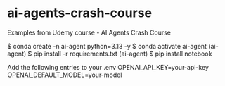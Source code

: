 # ai-agents-crash-course
Examples from Udemy course - AI Agents Crash Course

$ conda create -n ai-agent python=3.13 -y
$ conda activate ai-agent
(ai-agent) $ pip install -r requirements.txt
(ai-agent) $ pip install notebook

Add the following entries to your .env
OPENAI_API_KEY=your-api-key
OPENAI_DEFAULT_MODEL=your-model


